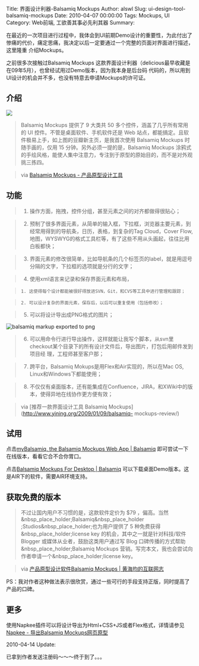 Title: 界面设计利器-Balsamiq Mockups
Author: alswl
Slug: ui-design-tool-balsamiq-mockups
Date: 2010-04-07 00:00:00
Tags: Mockups, UI
Category: Web前端, 工欲善其事必先利其器
Summary: 

在最近的一次项目进行过程中，我体会到UI前期Demo设计的重要性，为此付出了惨痛的代价，痛定思痛，我决定以后一定要通过一个完整的页面对界面进行描述，这里隆重
介绍Mockups。

之前很多次接触过Balsamiq Mockups 这款界面设计利器（delicious最早收藏是在09年5月），也曾经试用过Demo版本，因为我本身是后台码
代码的，所以用到UI设计的机会并不多，也没有特意去申请Mockups的许可证。

## 介绍

![](http://www.balsamiq.com/images/mockupsair.jpg)

> Balsamiq Mockups 提供了 9 大类共 50 多个控件，涵盖了几乎所有常用的 UI 控件。不管是桌面软件、手机软件还是 Web
站点，都能搞定。且软件极易上手，如上图的豆瓣新主页，是我首次使用 Balsamiq Mockups 时随手画的，仅用 15
分钟。另外必须一提的是，Balsamiq Mockups 涂鸦式的手绘风格，能使人集中注意力，专注到于原型的原始目的，而不是对外观挑三拣四。

>

> via [Balsamiq Mockups - 产品原型设计工具](http://lightory.net/balsamiq-mockups/473/)

## 功能

>   1. 操作方面，拖拽，控件分组，甚至元素之间的对齐都做得很贴心；

>   2. 预制了很多界面元素，从简单的输入框，下拉框，浏览器主要元素，到经常用得到的导航条，日历，表格，到复杂的Tag Cloud，Cover
Flow, 地图，WYSWYG的格式工具栏等，有了这些不用从头画起，往往比用白板都快；

>   3. 界面元素的修改很简单，比如导航条的几个标签页的label，就是用逗号分隔的文字，下拉框的选项就是分行的文字；

>   4. 使用xml语言来记录和保存界面元素和布局，

>     1. 这使得每个设计都能被很好得放进SVN，Git，和CVS等工具中进行管理和跟踪；

>     2. 可以设计复杂的界面元素，保存后，以后可以重复使用（包括修改）；

>   5. 可以将设计导出成PNG格式的图片；

![balsamiq markup exported to
png](http://farm4.static.flickr.com/3451/3179518230_5ec1947cb9_m.jpg)

>   6. 可以用命令行进行导出操作，这样就能让我写个脚本，从svn里checkout某个目录下的所有设计文件后，导出图片，打包后用邮件发到项目经
理，工程师甚至客户那；

>   7. 跨平台，Balsamiq Mokups是用Flex和Air实现的，所以在Mac OS, Linux和Windows下都能使用；

>   8. 不仅仅有桌面版本，还有能集成在Confluence，JIRA，和XWiki中的版本，使得异地在线协作更方便有效；

>

> via [推荐一款界面设计工具 Balsamiq Mockups](http://www.yining.org/2009/01/09/balsamiq-
mockups-review/)

## 试用

点击[myBalsamiq, the Balsamiq Mockups Web App |
Balsamiq](http://www.balsamiq.com/products/mockups/web) 即可尝试一下在线版本，看看它合不合你胃口。

点击[Balsamiq Mockups For Desktop |
Balsamiq](http://www.balsamiq.com/products/mockups/desktop)
可以下载桌面Demo版本。这是AIR下的软件，需要AIR环境支持。

## 获取免费的版本

> 不过让国内用户不习惯的是，这款软件定价为 $79 ，偏高。当然&nbsp_place_holder;Balsamiq&nbsp_place_holder
;Studios&nbsp_place_holder;也为用户提供了 5 种免费获得&nbsp_place_holder;license key
的机会，其中之一就是针对科技/软件 Blogger 或媒体从业者，鼓励这类用户通过写 Blog
口碑传播的方式帮助&nbsp_place_holder;Balsamiq Mockups
营销。写完本文，我也会尝试向作者申请一个&nbsp_place_holder;license key。

>

> via [产品原型设计软件Balsamiq Mockups | 黄海均的互联网志](http://ecvip.org/archives/786)

PS：我对作者这种做法表示很欣赏，通过一些可行的手段支持正版，同时提高了产品的口碑。

## 更多

使用Napkee插件可以将设计导出为Html+CSS+JS或者Flex格式，详情请参见[Napkee - 导出Balsamiq
Mockups网页原型](http://lightory.net/napkee/477/)

2010-04-14 Update:

已拿到作者发送注册码～～～终于到了。。。

